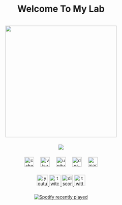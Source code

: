 <h1 align="center">Welcome To My Lab</h1>

<br clear="both">

<div align="center">
  <img height="350" src="https://github.com/CinderellaKuru/CinderellaKuru/assets/151408907/fdac4a21-d6c7-4d63-b7f9-3ac58e51404d"  />
</div>

###

<div align="center">
  <img src="https://profile-counter.glitch.me/cinderellakuru/count.svg?"  />
</div>

###

<div align="center">
  <img src="https://skillicons.dev/icons?i=cs" height="30" alt="csharp logo"  />
  <img width="12" />
  <img src="https://skillicons.dev/icons?i=visualstudio" height="30" alt="visualstudio logo"  />
  <img width="12" />
  <img src="https://skillicons.dev/icons?i=unity" height="30" alt="unity logo"  />
  <img width="12" />
  <img src="https://skillicons.dev/icons?i=dotnet" height="30" alt="dot-net logo"  />
  <img width="12" />
  <img src="https://skillicons.dev/icons?i=md" height="30" alt="markdown logo"  />
</div>

###

<div align="center">
  <a href="https://www.youtube.com/@CinderellaKuru" target="_blank">
    <img src="https://img.shields.io/static/v1?message=Youtube&logo=youtube&label=&color=FF0000&logoColor=white&labelColor=&style=flat" height="35" alt="youtube logo"  />
  </a>
  <a href="https://www.twitch.tv/cinderellakuru" target="_blank">
    <img src="https://img.shields.io/static/v1?message=Twitch&logo=twitch&label=&color=9146FF&logoColor=white&labelColor=&style=flat" height="35" alt="twitch logo"  />
  </a>
  <a href="https://discordapp.com/users/1159264915983450122" target="_blank">
    <img src="https://img.shields.io/static/v1?message=Discord&logo=discord&label=&color=7289DA&logoColor=white&labelColor=&style=flat" height="35" alt="discord logo"  />
  </a>
    <a href="[https://discordapp.com/users/1159264915983450122](https://twitter.com/CinderellaKuru)" target="_blank">
    <img src="https://img.shields.io/static/v1?message=Twitter&logo=Twitter&label=&color=1DA1F2&logoColor=white&labelColor=&style=flat" height="35" alt="twitter logo"  />
  </a>
</div>

###

<div align="center">
  <a href="https://open.spotify.com/user/31nz6nvtzinu5ckqtp7kcfftbcce">
    <img src="https://spotify-recently-played-readme.vercel.app/api?user=31nz6nvtzinu5ckqtp7kcfftbcce&count=5&unique=true" alt="Spotify recently played"  />
  </a>
</div>

###
